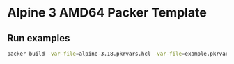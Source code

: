 # Alpine 3 AMD64 Packer Template

## Run examples

```bash
packer build -var-file=alpine-3.18.pkrvars.hcl -var-file=example.pkrvars.hcl .
```
